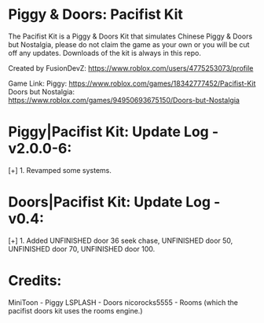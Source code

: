 # Piggy & Doors: Pacifist Kit
The Pacifist Kit is a Piggy & Doors Kit that simulates Chinese Piggy & Doors but Nostalgia, please do not claim the game as your own or you will be cut off any updates.
Downloads of the kit is always in this repo.

Created by FusionDevZ: https://www.roblox.com/users/4775253073/profile

Game Link: 
Piggy: https://www.roblox.com/games/18342777452/Pacifist-Kit
Doors but Nostalgia: https://www.roblox.com/games/94950693675150/Doors-but-Nostalgia

# Piggy|Pacifist Kit: Update Log - v2.0.0-6:
[+] 1. Revamped some systems.

# Doors|Pacifist Kit: Update Log - v0.4:
[+] 1. Added UNFINISHED door 36 seek chase, UNFINISHED door 50, UNFINISHED door 70, UNFINISHED door 100.

# Credits:
MiniToon - Piggy
LSPLASH - Doors
nicorocks5555 - Rooms (which the pacifist doors kit uses the rooms engine.)
